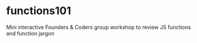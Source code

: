 # functions101
Mini interactive Founders &amp; Coders group workshop to review JS functions and function jargon
